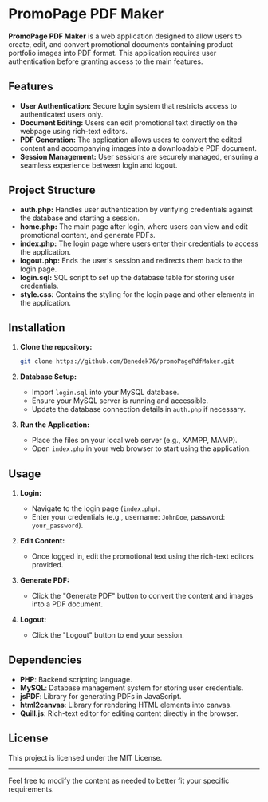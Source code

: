 # PromoPage PDF Maker

**PromoPage PDF Maker** is a web application designed to allow users to create, edit, and convert promotional documents containing product portfolio images into PDF format. This application requires user authentication before granting access to the main features.

## Features

- **User Authentication:** Secure login system that restricts access to authenticated users only.
- **Document Editing:** Users can edit promotional text directly on the webpage using rich-text editors.
- **PDF Generation:** The application allows users to convert the edited content and accompanying images into a downloadable PDF document.
- **Session Management:** User sessions are securely managed, ensuring a seamless experience between login and logout.

## Project Structure

- **auth.php:** Handles user authentication by verifying credentials against the database and starting a session.
- **home.php:** The main page after login, where users can view and edit promotional content, and generate PDFs.
- **index.php:** The login page where users enter their credentials to access the application.
- **logout.php:** Ends the user's session and redirects them back to the login page.
- **login.sql:** SQL script to set up the database table for storing user credentials.
- **style.css:** Contains the styling for the login page and other elements in the application.

## Installation

1. **Clone the repository:**

   ```bash
   git clone https://github.com/Benedek76/promoPagePdfMaker.git
   ```

2. **Database Setup:**

   - Import `login.sql` into your MySQL database.
   - Ensure your MySQL server is running and accessible.
   - Update the database connection details in `auth.php` if necessary.

3. **Run the Application:**

   - Place the files on your local web server (e.g., XAMPP, MAMP).
   - Open `index.php` in your web browser to start using the application.

## Usage

1. **Login:**
   - Navigate to the login page (`index.php`).
   - Enter your credentials (e.g., username: `JohnDoe`, password: `your_password`).

2. **Edit Content:**
   - Once logged in, edit the promotional text using the rich-text editors provided.

3. **Generate PDF:**
   - Click the "Generate PDF" button to convert the content and images into a PDF document.

4. **Logout:**
   - Click the "Logout" button to end your session.

## Dependencies

- **PHP**: Backend scripting language.
- **MySQL**: Database management system for storing user credentials.
- **jsPDF**: Library for generating PDFs in JavaScript.
- **html2canvas**: Library for rendering HTML elements into canvas.
- **Quill.js**: Rich-text editor for editing content directly in the browser.

## License

This project is licensed under the MIT License.

---

Feel free to modify the content as needed to better fit your specific requirements.
